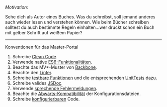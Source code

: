 *Motivation:*

Sehe dich als Autor eines Buches. Was du schreibst, soll jemand anderes auch wieder lesen und verstehen können. Wie beim Bücher schreiben solltest du auch bestimmte Regeln einhalten...wer druckt schon ein Buch mit gelber Schrift auf weißem Papier?
***
Konventionen für das Master-Portal

1. Schreibe [Clean Code](conventions/cleanCode.md).
2. Verwende native [ES6-Funktionalitäten](conventions/es6Functions.md).
3. Beachte das MV*-Muster von [Backbone](conventions/backbone.md).
4. Beachte den [Linter](conventions/linter.md).
5. Schreibe [testbare Funktionen](conventions/unitTests.md) und die entsprechenden [UnitTests](conventions/unitTests.md) dazu.
6. Schreibe valides [JSDoc](conventions/jsdoc.md).
7. Verwende [sprechende Fehlermeldungen](conventions/errorMessages.md).
8. Beachte die [Abwärts-Kompatibilität](conventions/backwardsCompatibility.md) der Konfigurationsdateien.
9. Schreibe [konfigurierbaren](conventions/configuration.md) Code.
